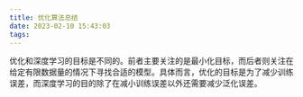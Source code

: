```yaml
---
title: 优化算法总结
date: 2023-02-10 15:43:03
tags:
---
```


优化和深度学习的目标是不同的。前者主要关注的是最小化目标，而后者则关注在给定有限数据量的情况下寻找合适的模型。具体而言，优化的目标是为了减少训练误差，而深度学习的目的除了在减小训练误差以外还需要减少泛化误差。